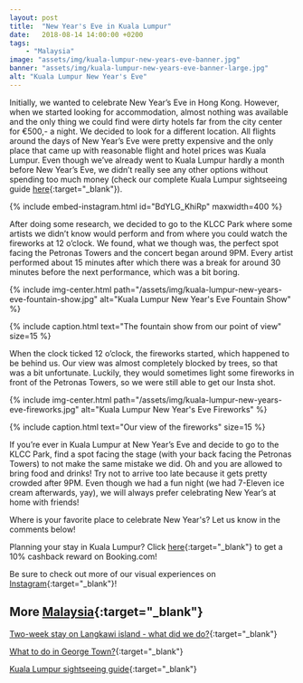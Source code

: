 ```yaml
---
layout: post
title:  "New Year's Eve in Kuala Lumpur"
date:   2018-08-14 14:00:00 +0200
tags:
    - "Malaysia"
image: "assets/img/kuala-lumpur-new-years-eve-banner.jpg"
banner: "assets/img/kuala-lumpur-new-years-eve-banner-large.jpg"
alt: "Kuala Lumpur New Year's Eve"
---
```


Initially, we wanted to celebrate New Year’s Eve in Hong Kong. However, when we started looking for accommodation, almost nothing was available and the only thing we could find were dirty hotels far from the city center for €500,- a night. We decided to look for a different location. All flights around the days of New Year’s Eve were pretty expensive and the only place that came up with reasonable flight and hotel prices was Kuala Lumpur. Even though we’ve already went to Kuala Lumpur hardly a month before New Year’s Eve, we didn’t really see any other options without spending too much money (check our complete Kuala Lumpur sightseeing guide [here][blog post]{:target="_blank"}). 

{% include embed-instagram.html id="BdYLG_KhiRp" maxwidth=400 %}

After doing some research, we decided to go to the KLCC Park where some artists we didn’t know would perform and from where you could watch the fireworks at 12 o’clock. We found, what we though was, the perfect spot facing the Petronas Towers and the concert began around 9PM. Every artist performed about 15 minutes after which there was a break for around 30 minutes before the next performance, which was a bit boring. 

{% include img-center.html path="/assets/img/kuala-lumpur-new-years-eve-fountain-show.jpg" alt="Kuala Lumpur New Year's Eve Fountain Show" %}

{% include caption.html text="The fountain show from our point of view" size=15 %}

When the clock ticked 12 o’clock, the fireworks started, which happened to be behind us. Our view was almost completely blocked by trees, so that was a bit unfortunate.  Luckily, they would sometimes light some fireworks in front of the Petronas Towers, so we were still able to get our Insta shot.

{% include img-center.html path="/assets/img/kuala-lumpur-new-years-eve-fireworks.jpg" alt="Kuala Lumpur New Year's Eve Fireworks" %}

{% include caption.html text="Our view of the fireworks" size=15 %}

If you’re ever in Kuala Lumpur at New Year’s Eve and decide to go to the KLCC Park, find a spot facing the stage (with your back facing the Petronas Towers) to not make the same mistake we did. Oh and you are allowed to bring food and drinks! Try not to arrive too late because it gets pretty crowded after 9PM. Even though we had a fun night (we had 7-Eleven ice cream afterwards, yay), we will always prefer celebrating New Year’s at home with friends! 

Where is your favorite place to celebrate New Year's? Let us know in the comments below!

Planning your stay in Kuala Lumpur? Click [here][booking.com]{:target="_blank"} to get a 10% cashback reward on Booking.com! 

Be sure to check out more of our visual experiences on [Instagram][instagram]{:target="_blank"}!

## More [Malaysia][malaysia]{:target="_blank"}

[Two-week stay on Langkawi island - what did we do?][langkawi]{:target="_blank"}

[What to do in George Town?][george town]{:target="_blank"}

[Kuala Lumpur sightseeing guide][kuala lumpur]{:target="_blank"}

[malaysia]: https://kipamojo.world/tags.html#malaysia
[langkawi]: https://kipamojo.world/2018/03/29/Two-week-stay-on-Langkawi-island.html
[george town]: https://kipamojo.world/2018/04/02/What-to-do-in-George-Town.html
[kuala lumpur]: https://kipamojo.world/2018/07/24/Kuala-Lumpur-sightseeing-guide.html 

[instagram]: https://instagram.com/kipamojo
[booking.com]: https://www.booking.com/s/11_6/joop9916
[blog post]: https://kipamojo.world/2018/07/24/Kuala-Lumpur-sightseeing-guide.html
